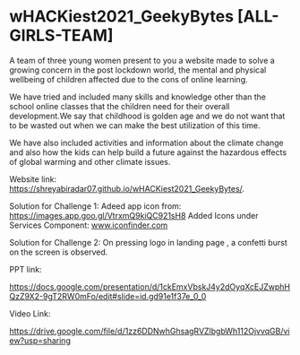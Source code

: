 # wHACKiest2021_GeekyBytes [ALL-GIRLS-TEAM]
A team of three young women present to you a website made to solve a growing concern in the post lockdown world, the mental and physical wellbeing of children affected due to the cons of online learning.

We have tried and included many skills and knowledge other than the school online classes that the children need for their overall development.We say that childhood is golden age and we do not want that to be wasted out when we can make the best utilization of this time.

We have also included activities and information about the climate change and also how the kids can help build a future against the hazardous effects of global warming and other climate issues.

Website link: 
 https://shreyabiradar07.github.io/wHACKiest2021_GeekyBytes/.
 
 Solution for Challenge 1:
 Adeed app icon from: https://images.app.goo.gl/VtrxmQ9kiQC921sH8
 Added Icons under Services Component:
 www.iconfinder.com

Solution for Challenge 2:
On pressing logo in landing page , a confetti burst on the screen is observed.


PPT link:

https://docs.google.com/presentation/d/1ckEmxVbskJ4y2dOyqXcEJZwphHQzZ9X2-9gT2RW0mFo/edit#slide=id.gd91e1f37e_0_0

Video Link:

https://drive.google.com/file/d/1zz6DDNwhGhsagRVZlbgbWh112OjvvqGB/view?usp=sharing

